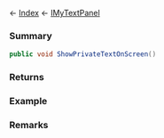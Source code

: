 ← [Index](Api-Index) ← [IMyTextPanel](Sandbox.ModAPI.Ingame.IMyTextPanel)

### Summary

```csharp
public void ShowPrivateTextOnScreen()
```

### Returns

### Example

### Remarks

